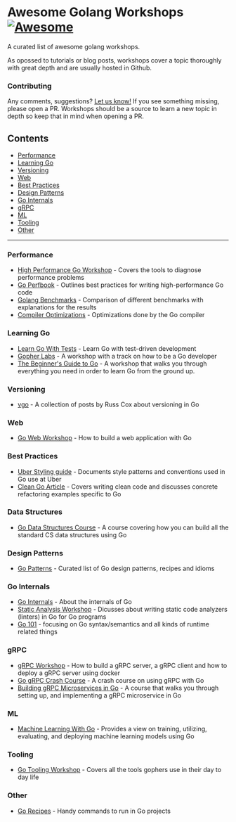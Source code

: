 # Awesome Golang Workshops [![Awesome](https://awesome.re/badge.svg)](https://awesome.re)
A curated list of awesome golang workshops. 

As opossed to tutorials or blog posts, workshops cover a topic thoroughly with great depth and are usually hosted in Github.  

### Contributing
Any comments, suggestions? [Let us know!](https://github.com/amit-davidson/awesome-golang-workshops/issues)  If you see something missing, please open a PR. Workshops should be a source to learn a new topic in depth so keep that in mind when opening a PR.


## Contents
* [Performance](#performance)
* [Learning Go](#learning-go)
* [Versioning](#versioning)
* [Web](#web)
* [Best Practices](#best-practices)
* [Design Patterns](#design-patterns)
* [Go Internals](#go-internals)
* [gRPC](#grpc)
* [ML](#ml)
* [Tooling](#tooling)
* [Other](#other)

---

### Performance
* [High Performance Go Workshop](https://github.com/davecheney/high-performance-go-workshop) - Covers the tools to diagnose performance problems
* [Go Perfbook](https://github.com/dgryski/go-perfbook/) - Outlines best practices for writing high-performance Go code
* [Golang Benchmarks](https://github.com/jeromefroe/golang_benchmarks) - Comparison of different benchmarks with explanations for the results 
* [Compiler Optimizations](https://github.com/golang/go/wiki/CompilerOptimizations) - Optimizations done by the Go compiler

### Learning Go
* [Learn Go With Tests](https://github.com/quii/learn-go-with-tests) - Learn Go with test-driven development 
* [Gopher Labs](https://github.com/sangam14/GopherLabs) - A workshop with a track on how to be a Go developer
* [The Beginner's Guide to Go](https://tutorialedge.net/courses/go-beginners-guide/) - A workshop that walks you through everything you need in order to learn Go from the ground up.


### Versioning
* [vgo](https://research.swtch.com/vgo) - A collection of posts by Russ Cox about versioning in Go

### Web
* [Go Web Workshop](https://github.com/campoy/go-web-workshop) - How to build a web application with Go

### Best Practices
* [Uber Styling guide](https://github.com/uber-go/guide) - Documents style patterns and conventions used in Go use at Uber 
* [Clean Go Article](https://github.com/Pungyeon/clean-go-article) - Covers writing clean code and discusses concrete refactoring examples specific to Go

### Data Structures
* [Go Data Structures Course](https://tutorialedge.net/courses/go-data-structures-course/) - A course covering how you can build all the standard CS data structures using Go

### Design Patterns
* [Go Patterns](https://github.com/tmrts/go-patterns) - Curated list of Go design patterns, recipes and idioms

### Go Internals
* [Go Internals](https://github.com/teh-cmc/go-internals) - About the internals of Go
* [Static Analysis Workshop](https://github.com/amit-davidson/GopherCon2021IsraelStaticAnalysisWorkshop) - Dicusses about writing static code analyzers (linters) in Go for Go programs
* [Go 101](https://github.com/go101/go101) - focusing on Go syntax/semantics and all kinds of runtime related things

### gRPC
* [gRPC Workshop](https://github.com/mresti/grpc-workshop) - How to build a gRPC server, a gRPC client and how to deploy a gRPC server using docker
* [Go gRPC Crash Course](https://github.com/preslavmihaylov/go-grpc-crash-course) - A crash course on using gRPC with Go
* [Building gRPC Microservices in Go](https://tutorialedge.net/courses/go-grpc-services-course/) - A course that walks you through setting up, and implementing a gRPC microservice in Go

### ML
* [Machine Learning With Go](https://github.com/ardanlabs/training-ai/tree/master/machine-learning-with-go) - Provides a view on training, utilizing, evaluating, and deploying machine learning models using Go

### Tooling
* [Go Tooling Workshop](https://github.com/campoy/go-tooling-workshop) - Covers all the tools gophers use in their day to day life

### Other
* [Go Recipes](https://github.com/nikolaydubina/go-recipes) - Handy commands to run in Go projects



